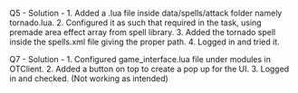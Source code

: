 Q5 - 
Solution -  1. Added a .lua file inside data/spells/attack folder namely tornado.lua.
            2. Configured it as such that required in the task, using premade area effect array from spell library.
            3. Added the tornado spell inside the spells.xml file giving the proper path.
            4. Logged in and tried it.

Q7 - 
Solution - 1. Configured game_interface.lua file under modules in OTClient.
		   2. Added a button on top to create a pop up for the UI.
		   3. Logged in and checked. (Not working as intended)